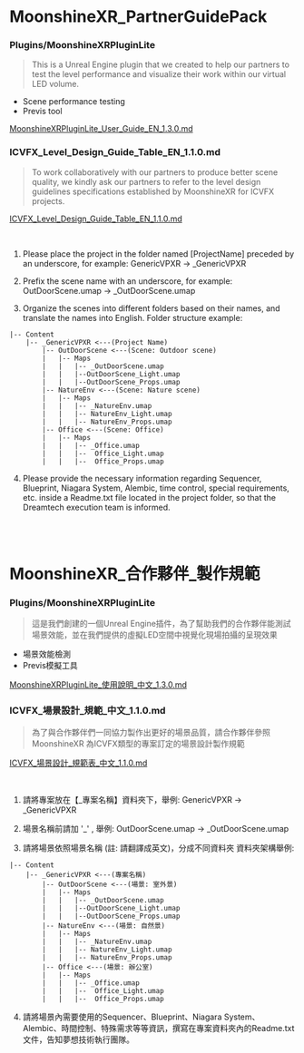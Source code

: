 # MoonshineXR_PartnerGuidePack

### Plugins/MoonshineXRPluginLite

>This is a Unreal Engine plugin that we created to help our partners to test the level performance and visualize their work within our virtual LED volume.
* Scene performance testing
* Previs tool

[MoonshineXRPluginLite_User_Guide_EN_1.3.0.md](https://github.com/MSUnreal/MoonshineXR_PartnerGuidePackage/blob/main/Plugins/MoonshineXRPluginLite_User_Guide_EN_1.3.0.md)

### ICVFX_Level_Design_Guide_Table_EN_1.1.0.md
>To work collaboratively with our partners to produce better scene quality, we kindly ask our partners to refer to the level design guidelines specifications established by MoonshineXR for ICVFX projects.

[ICVFX_Level_Design_Guide_Table_EN_1.1.0.md](https://github.com/MSUnreal/MoonshineXR_PartnerGuidePackage/blob/main/ICVFX_Level_Design_Guide_Table_EN_1.1.0.md)

<br>

1. Please place the project in the folder named [ProjectName] preceded by an underscore, for example: GenericVPXR -> _GenericVPXR

2. Prefix the scene name with an underscore, for example: OutDoorScene.umap -> _OutDoorScene.umap

3. Organize the scenes into different folders based on their names, and translate the names into English. Folder structure example:

~~~
|-- Content
    |-- _GenericVPXR <---(Project Name)                         
        |-- OutDoorScene <---(Scene: Outdoor scene)
        |   |-- Maps  
        |   |   |-- _OutDoorScene.umap  
        |   |   |--OutDoorScene_Light.umap  
        |   |   |--OutDoorScene_Props.umap  
        |-- NatureEnv <---(Scene: Nature scene)                               
        |   |-- Maps                               
        |   |   |-- _NatureEnv.umap                               
        |   |   |-- NatureEnv_Light.umap                               
        |   |   |-- NatureEnv_Props.umap                               
        |-- Office <---(Scene: Office)  
        |   |-- Maps  
        |   |   |-- _Office.umap  
        |   |   |--  Office_Light.umap  
        |   |   |--  Office_Props.umap  
~~~

4. Please provide the necessary information regarding Sequencer, Blueprint, Niagara System, Alembic, time control, special requirements, etc. inside a Readme.txt file located in the project folder, so that the Dreamtech execution team is informed.

<br>
<br>

# MoonshineXR_合作夥伴_製作規範

### Plugins/MoonshineXRPluginLite

>這是我們創建的一個Unreal Engine插件，為了幫助我們的合作夥伴能測試場景效能，並在我們提供的虛擬LED空間中視覺化現場拍攝的呈現效果
* 場景效能檢測
* Previs模擬工具

[MoonshineXRPluginLite_使用說明_中文_1.3.0.md](https://github.com/MSUnreal/MoonshineXR_PartnerGuidePackage/blob/main/Plugins/MoonshineXRPluginLite_%E4%BD%BF%E7%94%A8%E8%AA%AA%E6%98%8E_%E4%B8%AD%E6%96%87_1.3.0.md)

### ICVFX_場景設計_規範_中文_1.1.0.md
>為了與合作夥伴們一同協力製作出更好的場景品質，請合作夥伴參照 MoonshineXR 為ICVFX類型的專案訂定的場景設計製作規範

[ICVFX_場景設計_規範表_中文_1.1.0.md](https://github.com/MSUnreal/MoonshineXR_PartnerGuidePackage/blob/main/ICVFX_%E5%A0%B4%E6%99%AF%E8%A8%AD%E8%A8%88_%E8%A6%8F%E7%AF%84%E8%A1%A8_%E4%B8%AD%E6%96%87_1.1.0.md)

<br>

1. 請將專案放在【_專案名稱】資料夾下，舉例: GenericVPXR -> _GenericVPXR

2. 場景名稱前請加 '_' , 舉例: OutDoorScene.umap -> _OutDoorScene.umap

3. 請將場景依照場景名稱 (註: 請翻譯成英文)，分成不同資料夾
	資料夾架構舉例:

~~~
|-- Content
    |-- _GenericVPXR <---(專案名稱)                         
        |-- OutDoorScene <---(場景: 室外景)
        |   |-- Maps  
        |   |   |-- _OutDoorScene.umap  
        |   |   |--OutDoorScene_Light.umap  
        |   |   |--OutDoorScene_Props.umap  
        |-- NatureEnv <---(場景: 自然景)                               
        |   |-- Maps                               
        |   |   |-- _NatureEnv.umap                               
        |   |   |-- NatureEnv_Light.umap                               
        |   |   |-- NatureEnv_Props.umap                               
        |-- Office <---(場景: 辦公室)  
        |   |-- Maps  
        |   |   |-- _Office.umap  
        |   |   |--  Office_Light.umap  
        |   |   |--  Office_Props.umap  
~~~

4. 請將場景內需要使用的Sequencer、Blueprint、Niagara System、Alembic、時間控制、特殊需求等等資訊，撰寫在專案資料夾內的Readme.txt文件，告知夢想技術執行團隊。


<br>
